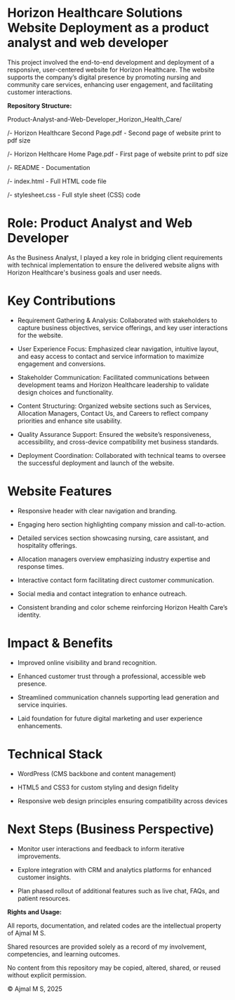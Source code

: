 # Horizon Healthcare Solutions Website Deployment as a product analyst and web developer

This project involved the end-to-end development and deployment of a responsive, user-centered website for Horizon Healthcare. The website supports the company’s digital presence by promoting nursing and community care services, enhancing user engagement, and facilitating customer interactions.

**Repository Structure:**

Product-Analyst-and-Web-Developer_Horizon_Health_Care/

/- Horizon Healthcare Second Page.pdf - Second page of website print to pdf size

/- Horizon Helthcare Home Page.pdf - First page of website print to pdf size

/- README - Documentation

/- index.html - Full HTML code file

/- stylesheet.css - Full style sheet (CSS) code

# Role: Product Analyst and Web Developer

As the Business Analyst, I played a key role in bridging client requirements with technical implementation to ensure the delivered website aligns with Horizon Healthcare's business goals and user needs.

# Key Contributions

- Requirement Gathering & Analysis: Collaborated with stakeholders to capture business objectives, service offerings, and key user interactions for the website.

- User Experience Focus: Emphasized clear navigation, intuitive layout, and easy access to contact and service information to maximize engagement and conversions.

- Stakeholder Communication: Facilitated communications between development teams and Horizon Healthcare leadership to validate design choices and functionality.

- Content Structuring: Organized website sections such as Services, Allocation Managers, Contact Us, and Careers to reflect company priorities and enhance site usability.

- Quality Assurance Support: Ensured the website’s responsiveness, accessibility, and cross-device compatibility met business standards.

- Deployment Coordination: Collaborated with technical teams to oversee the successful deployment and launch of the website.

# Website Features

- Responsive header with clear navigation and branding.

- Engaging hero section highlighting company mission and call-to-action.

- Detailed services section showcasing nursing, care assistant, and hospitality offerings.

- Allocation managers overview emphasizing industry expertise and response times.

- Interactive contact form facilitating direct customer communication.

- Social media and contact integration to enhance outreach.

- Consistent branding and color scheme reinforcing Horizon Health Care’s identity.

# Impact & Benefits

- Improved online visibility and brand recognition.

- Enhanced customer trust through a professional, accessible web presence.

- Streamlined communication channels supporting lead generation and service inquiries.

- Laid foundation for future digital marketing and user experience enhancements.

# Technical Stack

- WordPress (CMS backbone and content management)

- HTML5 and CSS3 for custom styling and design fidelity

- Responsive web design principles ensuring compatibility across devices

# Next Steps (Business Perspective)

- Monitor user interactions and feedback to inform iterative improvements.

- Explore integration with CRM and analytics platforms for enhanced customer insights.

- Plan phased rollout of additional features such as live chat, FAQs, and patient resources.

**Rights and Usage:**

All reports, documentation, and related codes are the intellectual property of Ajmal M S.

Shared resources are provided solely as a record of my involvement, competencies, and learning outcomes.

No content from this repository may be copied, altered, shared, or reused without explicit permission.

© Ajmal M S, 2025
